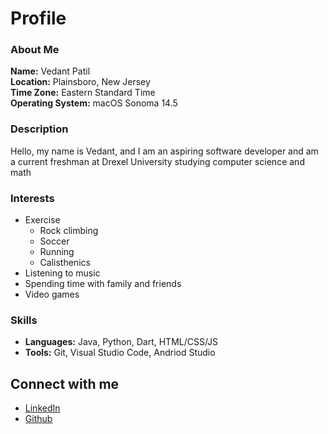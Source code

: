 # Profile  

### About Me 
**Name:** Vedant Patil  
**Location:** Plainsboro, New Jersey  
**Time Zone:** Eastern Standard Time  
**Operating System:** macOS Sonoma 14.5 

### Description
Hello, my name is Vedant, and I am an aspiring software developer and am a current freshman at 
Drexel University studying computer science and math

### Interests
- Exercise
    - Rock climbing
    - Soccer
    - Running
    - Calisthenics
 - Listening to music
 - Spending time with family and friends
 - Video games

### Skills
- **Languages:** Java, Python, Dart, HTML/CSS/JS
- **Tools:** Git, Visual Studio Code, Andriod Studio 

## Connect with me
- [LinkedIn](https://www.linkedin.com/in/vedant-patil-b35167298/)
- [Github](https://github.com/vedantwpatil)
